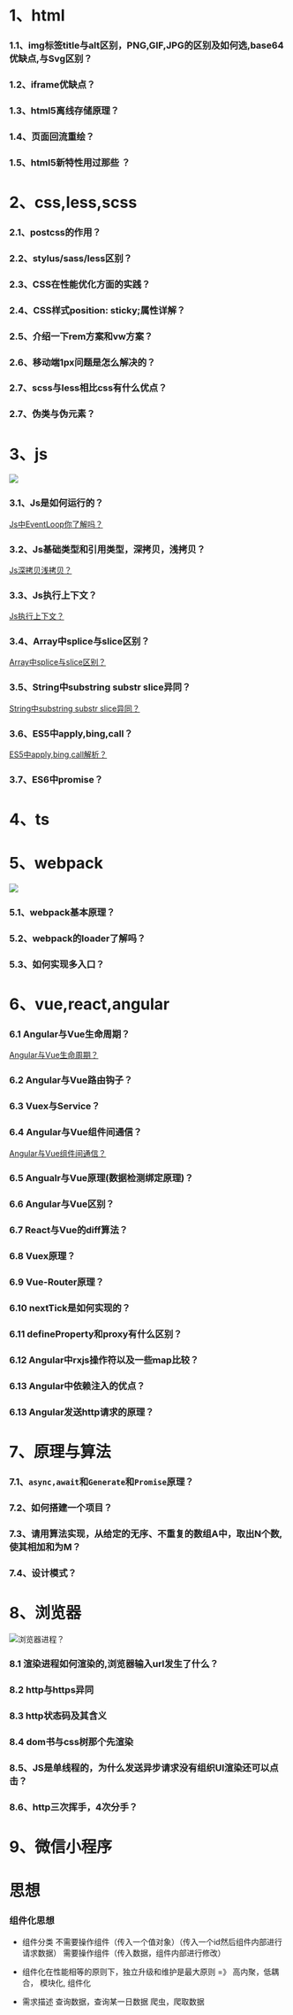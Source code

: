 # 1、html
### 1.1、img标签title与alt区别，PNG,GIF,JPG的区别及如何选,base64优缺点,与Svg区别？
### 1.2、iframe优缺点？
### 1.3、html5离线存储原理？
### 1.4、页面回流重绘？
### 1.5、html5新特性用过那些 ？
# 2、css,less,scss
### 2.1、postcss的作用？
### 2.2、stylus/sass/less区别？
### 2.3、CSS在性能优化方面的实践？
### 2.4、CSS样式position: sticky;属性详解？
### 2.5、介绍一下rem方案和vw方案？
### 2.6、移动端1px问题是怎么解决的？
### 2.7、scss与less相比css有什么优点？
### 2.7、伪类与伪元素？
# 3、js
![](./md/images/js.jpg)
### 3.1、Js是如何运行的？
[Js中EventLoop你了解吗？](https://juejin.im/post/5dd23239f265da0bf2112366)
### 3.2、Js基础类型和引用类型，深拷贝，浅拷贝？
[Js深拷贝浅拷贝？](https://juejin.im/post/5f1e48175188252e9452eaf7)
### 3.3、Js执行上下文？
[Js执行上下文？](https://juejin.im/post/5f16b2826fb9a07e9e2077b9)
### 3.4、Array中splice与slice区别？
[Array中splice与slice区别？](https://juejin.im/post/5e8c382051882573b9170f2f)
### 3.5、String中substring  substr  slice异同？
[String中substring  substr  slice异同？](https://juejin.im/post/5e8c38fce51d4546c4233d48)
### 3.6、ES5中apply,bing,call？
[ES5中apply,bing,call解析？](https://juejin.im/post/5e96ad12f265da47c71215ad)
### 3.7、ES6中promise？

# 4、ts
# 5、webpack
![](./md/images/webpack.jpg)
### 5.1、webpack基本原理？
### 5.2、webpack的loader了解吗？
### 5.3、如何实现多入口？
# 6、vue,react,angular
### 6.1 Angular与Vue生命周期？
[Angular与Vue生命周期？](https://juejin.im/post/5e16988ff265da5d5d7442b3)
### 6.2 Angular与Vue路由钩子？
### 6.3 Vuex与Service？
### 6.4 Angular与Vue组件间通信？
[Angular与Vue组件间通信？](https://juejin.im/post/5e2158016fb9a0301942f6c4)
### 6.5 Angualr与Vue原理(数据检测绑定原理)？
### 6.6 Angular与Vue区别？
### 6.7 React与Vue的diff算法？
### 6.8 Vuex原理？
### 6.9 Vue-Router原理？
### 6.10 nextTick是如何实现的？
### 6.11 defineProperty和proxy有什么区别？
### 6.12 Angular中rxjs操作符以及一些map比较？
### 6.13 Angular中依赖注入的优点？
### 6.13 Angular发送http请求的原理？
# 7、原理与算法
### 7.1、`async,await`和`Generate`和`Promise`原理？
### 7.2、如何搭建一个项目？
### 7.3、请用算法实现，从给定的无序、不重复的数组A中，取出N个数,使其相加和为M？
### 7.4、设计模式？
# 8、浏览器
![浏览器进程？](./md/images/browser.jpg)
### 8.1 渲染进程如何渲染的,浏览器输入url发生了什么？
### 8.2 http与https异同
### 8.3 http状态码及其含义
### 8.4 dom书与css树那个先渲染
### 8.5、JS是单线程的，为什么发送异步请求没有组织UI渲染还可以点击？
### 8.6、http三次挥手，4次分手？

# 9、微信小程序
# 思想
### 组件化思想
- 组件分类
不需要操作组件（传入一个值对象）（传入一个id然后组件内部进行请求数据）
需要操作组件（传入数据，组件内部进行修改）
- 组件化在性能相等的原则下，独立升级和维护是最大原则 =》 高内聚，低耦合， 模块化, 组件化

- 需求描述
查询数据，查询某一日数据
爬虫，爬取数据